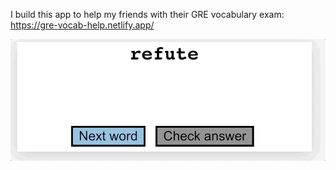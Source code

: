 I build this app to help my friends with their GRE vocabulary exam: https://gre-vocab-help.netlify.app/

![](GRE_HELPER.gif)
